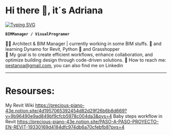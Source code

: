 # Hi there 👋, it´s Adriana 

[![Typing SVG](https://readme-typing-svg.demolab.com?font=Fira+Code&pause=1000&width=435&lines=The+BIM+Automation;I+love+Computer+Design)](https://git.io/typing-svg)

**`BIMManager / VisualProgramer`**


👷‍♀️ Architect & BIM Manager | currently working in some BIM stuffs.
🤖 and learning Dynamo for Revit, Python 🐍 and Grasshopper  
💬 My goal is to create efficient workflows, enhance collaboration, and optimize building design through code-driven solutions.
🔗 How to reach me: pestanoa@gmail.com, you can also find me on Linkedin

----------              -----------------

# Resourses:
My Revit Wiki https://precious-piano-43e.notion.site/4d1957065392454d82d29f26b6b8d669?v=9b96490e9ad849bf9cfcb5978c004da3&pvs=4 
Baby steps workflow in Revit https://precious-piano-43e.notion.site/PASO-A-PASO-PROYECTO-EN-REVIT-19330169d4184dfc974db6a70cfebfb8?pvs=4
<!--
🔭 I’m currently working on a big project as a BIM Manager. Colaborating with Lamela Studio from Madrid.
🌱 I’m currently learning Dynamo, Grasshopper, Rhino and Python.
- 👯 I’m looking to collaborate on architectural projects where automatization by programming is needed, also computational design..."[EstoEsUnaPrueba]"
- 🤔 I’m looking for help with ...
- 💬 Ask me about ...
- 📫 How to reach me: ...
- 😄 Pronouns: ...
- ⚡ Fun fact: ...
-->

